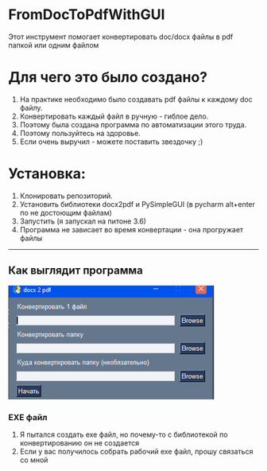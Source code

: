 # FromDocToPdfWithGUI

Этот инструмент помогает конвертировать doc/docx файлы в pdf папкой или одним файлом

# Для чего это было создано?
1. На практике необходимо было создавать pdf файлы к каждому doc файлу.
2. Конвертировать каждый файл в ручную - гиблое дело.
3. Поэтому была создана программа по автоматизации этого труда.
4. Поэтому пользуйтесь на здоровье.
5. Если очень выручил - можете поставить звездочку ;)
# Установка:
1. Клонировать репозиторий.
2. Установить библиотеки docx2pdf и PySimpleGUI (в pycharm alt+enter по не достоющим файлам)
3. Запустить (я запускал на питоне 3.6)
4. Программа не зависает во время конвертации - она прогружает файлы
____

## Как выглядит программа

![картинка](assets/image.png)

### EXE файл

1. Я пытался создать exe файл, но почему-то с библиотекой по конвертированию он не создается
2. Если у вас получилось собрать рабочий exe файл, прошу связаться со мной
